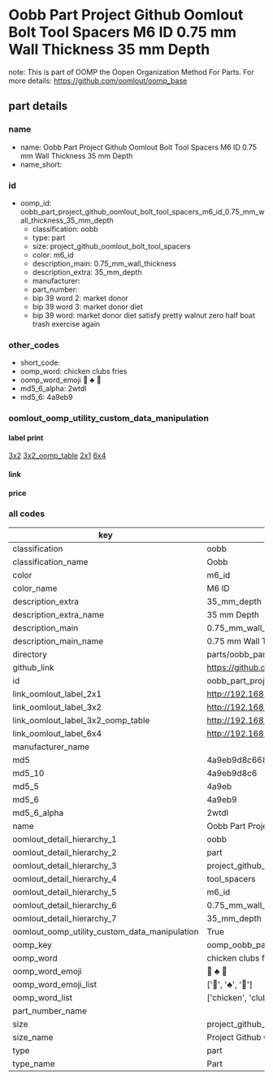 # Oobb Part Project Github Oomlout Bolt Tool Spacers M6 ID 0.75 mm Wall Thickness 35 mm Depth  

note: This is part of OOMP the Oopen Organization Method For Parts. For more details: https://github.com/oomlout/oomp_base

##  part details
  







### name
* name: Oobb Part Project Github Oomlout Bolt Tool Spacers M6 ID 0.75 mm Wall Thickness 35 mm Depth
* name_short: 
### id
* oomp_id: oobb_part_project_github_oomlout_bolt_tool_spacers_m6_id_0.75_mm_wall_thickness_35_mm_depth
  * classification: oobb
  * type: part
  * size: project_github_oomlout_bolt_tool_spacers
  * color: m6_id
  * description_main: 0.75_mm_wall_thickness
  * description_extra: 35_mm_depth
  * manufacturer: 
  * part_number: 
  * bip 39 word 2: market donor
  * bip 39 word 3: market donor diet
  * bip 39 word: market donor diet satisfy pretty walnut zero half boat trash exercise again

### other_codes
* short_code: 
* oomp_word: chicken clubs fries
* oomp_word_emoji :chicken: :clubs: :fries:
* md5_6_alpha: 2wtdl
* md5_6: 4a9eb9






### oomlout_oomp_utility_custom_data_manipulation
#### label print
[3x2](http://192.168.1.245:1112/?label=oomp%202wtdl)
[3x2_oomp_table](http://192.168.1.108:1112/?label=oomp%202wtdl)
[2x1](http://192.168.1.242:1112/?label=oomp%202wtdl)
[6x4](http://192.168.1.55:1112/?label=oomp%202wtdl)    

#### link

                              

#### price







### all codes 
| key | value |  
| --- | --- |  
| classification | oobb |  
| classification_name | Oobb |  
| color | m6_id |  
| color_name | M6 ID |  
| description_extra | 35_mm_depth |  
| description_extra_name | 35 mm Depth |  
| description_main | 0.75_mm_wall_thickness |  
| description_main_name | 0.75 mm Wall Thickness |  
| directory | parts/oobb_part_project_github_oomlout_bolt_tool_spacers_m6_id_0.75_mm_wall_thickness_35_mm_depth |  
| github_link | https://github.com/oomlout/oomlout_oomp_part_src/tree/main/parts/oobb_part_project_github_oomlout_bolt_tool_spacers_m6_id_0.75_mm_wall_thickness_35_mm_depth |  
| id | oobb_part_project_github_oomlout_bolt_tool_spacers_m6_id_0.75_mm_wall_thickness_35_mm_depth |  
| link_oomlout_label_2x1 | http://192.168.1.242:1112/?label=oomp%202wtdl |  
| link_oomlout_label_3x2 | http://192.168.1.245:1112/?label=oomp%202wtdl |  
| link_oomlout_label_3x2_oomp_table | http://192.168.1.108:1112/?label=oomp%202wtdl |  
| link_oomlout_label_6x4 | http://192.168.1.55:1112/?label=oomp%202wtdl |  
| manufacturer_name |  |  
| md5 | 4a9eb9d8c6687ff7db551bf47b505441 |  
| md5_10 | 4a9eb9d8c6 |  
| md5_5 | 4a9eb |  
| md5_6 | 4a9eb9 |  
| md5_6_alpha | 2wtdl |  
| name | Oobb Part Project Github Oomlout Bolt Tool Spacers M6 ID 0.75 mm Wall Thickness 35 mm Depth |  
| oomlout_detail_hierarchy_1 | oobb |  
| oomlout_detail_hierarchy_2 | part |  
| oomlout_detail_hierarchy_3 | project_github_bolt |  
| oomlout_detail_hierarchy_4 | tool_spacers |  
| oomlout_detail_hierarchy_5 | m6_id |  
| oomlout_detail_hierarchy_6 | 0.75_mm_wall_thickness |  
| oomlout_detail_hierarchy_7 | 35_mm_depth |  
| oomlout_oomp_utility_custom_data_manipulation | True |  
| oomp_key | oomp_oobb_part_project_github_oomlout_bolt_tool_spacers_m6_id_0.75_mm_wall_thickness_35_mm_depth |  
| oomp_word | chicken clubs fries |  
| oomp_word_emoji | :chicken: :clubs: :fries: |  
| oomp_word_emoji_list | [':chicken:', ':clubs:', ':fries:'] |  
| oomp_word_list | ['chicken', 'clubs', 'fries'] |  
| part_number_name |  |  
| size | project_github_oomlout_bolt_tool_spacers |  
| size_name | Project Github Oomlout Bolt Tool Spacers |  
| type | part |  
| type_name | Part |  
